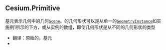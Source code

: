 ## Cesium.Primitive

基元表示几何中的几何[`Scene`](https://cesiumjs.org/Cesium/Build/Documentation/Scene.html)。的几何形状可以是从单一的[`GeometryInstance`](https://cesiumjs.org/Cesium/Build/Documentation/GeometryInstance.html)如实施例1所示的下方，或从实例的数组，即使几何形状是从不同的几何形状的类型

* 翻译：原始的，基元
* 


